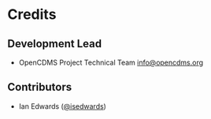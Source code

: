 # Credits

## Development Lead
* OpenCDMS Project Technical Team <info@opencdms.org>

## Contributors
* Ian Edwards ([@isedwards](https://github.com/isedwards))
